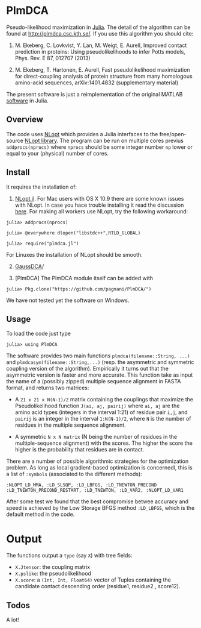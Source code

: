 PlmDCA
======

Pseudo-likelihood maximization in [Julia](http://julialang.org). The
detail of the algorithm can be found at http://plmdca.csc.kth.se/. If
you use this algorithm you should cite:

1. M. Ekeberg, C. Lovkvist, Y. Lan, M. Weigt, E. Aurell, Improved
   contact prediction in proteins: Using pseudolikelihoods to infer Potts
   models, Phys. Rev. E 87, 012707 (2013)

2. M. Ekeberg, T. Hartonen, E. Aurell, Fast pseudolikelihood
   maximization for direct-coupling analysis of protein structure from
   many homologous amino-acid sequences, arXiv:1401.4832 (supplementary
   material)

The present software is just a reimplementation of the original MATLAB
[software](http://plmdca.csc.kth.se) in Julia.

Overview
--------

The code uses [NLopt](https://github.com/JuliaOpt/NLopt.jl) which
provides a Julia interfaces to the free/open-source [NLopt
library](http://ab-initio.mit.edu/wiki/index.php/NLopt). The program
can be run on multiple cores previus ``addprocs(nprocs)`` where
``nprocs`` should be some integer number `np` lower or equal to your
(physical) number of cores.

Install
-------

It requires the installation of:
   
1. [NLopt.jl](https://github.com/JuliaOpt/NLopt.jl). For Mac users
   with OS X 10.9 there are some known issues with NLopt. In case you
   hace trouble installing it read the discussion 
   [here](https://github.com/JuliaOpt/NLopt.jl/issues/6). For making
   all workers use NLopt, try the following workaround: 

```
julia> addprocs(nprocs)

julia> @everywhere dlopen("libstdc++",RTLD_GLOBAL) 

julia> require("plmdca.jl") 
``` 
   For Linuxes the installation of NLopt should be smooth.
   
2. [GaussDCA](https://github.com/carlobaldassi/GaussDCA.jl)/


3. [PlmDCA] The PlmDCA module itself can be added with
```
julia> Pkg.clone("https://github.com/pagnani/PlmDCA/")
```
   
   
We have not tested yet the software on Windows.

Usage
----
To load the code just type
```
julia> using PlmDCA
```


The software provides two main functions `plmdca(filename::String,
...)` and `plmdcasym(filename::String,...)` (resp. the asymmetric and
symmetric coupling version of the algorithm). Empirically it turns out
that the asymmetric version is faster and more accurate. This function
take as input the name of a (possibly zipped) multiple sequence
alignment in FASTA format, and returns two matrices:

* A `21 x 21 x N(N-1)/2` matrix containing the couplings that maximize
  the Pseudolikelihood function `J(ai, aj, pairij)` where `ai, aj` are
  the amino acid types (integers in the interval 1:21) of residue pair
  `i,j`, and `pairij` is an integer in the interval `1:N(N-1)/2`,
  where `N` is the number of residues in the multiple sequence
  alignment.

* A symmetric `N x N matrix` (N being the number of residues in the
  multiple-sequence alignment) with the scores. The higher the score
  the higher is the probability that residues are in contact.

There are a number of possible algorithmic strategies for the
optimization problem. As long as local gradient-based optimization is
concernedl, this is a list of `:symbols` (associated to the different
methods): 
```
:NLOPT_LD_MMA, :LD_SLSQP, :LD_LBFGS, :LD_TNEWTON_PRECOND
:LD_TNEWTON_PRECOND_RESTART, :LD_TNEWTON, :LD_VAR2, :NLOPT_LD_VAR1
```

After some test we found that the best compromise betwee accuracy and
speed is achieved by the Low Storage BFGS method `:LD_LBFGS`, which is
the default method in the code.


Output
======
The functions output a `type` (say `X`) with tree fields:

*  `X.Jtensor`: the coupling matrix
*  `X.pslike`: the pseudolikelihood
*  `X.score`: a `(Int, Int, Float64)` vector of Tuples containing the candidate contact 
   descending order (residue1, residue2 , score12).


Todos 
----- 

A lot!

